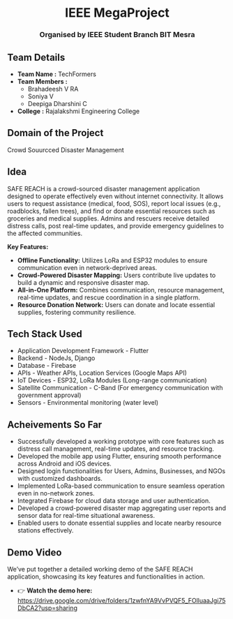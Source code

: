 <h1 align="center">IEEE MegaProject</h1>
<h3 align="center">Organised by IEEE Student Branch BIT Mesra</h3>

## Team Details
- **Team Name :** TechFormers
- **Team Members :**
  - Brahadeesh V RA
  - Soniya V
  - Deepiga Dharshini C
- **College :** Rajalakshmi Engineering College

## Domain of the Project
Crowd Souurcced Disaster Management

## Idea
SAFE REACH is a crowd-sourced disaster management application designed to operate effectively even without internet connectivity. It allows users to request assistance (medical, food, SOS), report local issues (e.g., roadblocks, fallen trees), and find or donate essential resources such as groceries and medical supplies. Admins and rescuers receive detailed distress calls, post real-time updates, and provide emergency guidelines to the affected communities.

**Key Features:**
 - **Offline Functionality:** Utilizes LoRa and ESP32 modules to ensure communication even in network-deprived areas.
 - **Crowd-Powered Disaster Mapping:** Users contribute live updates to build a dynamic and responsive disaster map.
 -  **All-in-One Platform:** Combines communication, resource management, real-time updates, and rescue coordination in a single platform.
 - **Resource Donation Network:** Users can donate and locate essential supplies, fostering community resilience.

## Tech Stack Used
- Application Development Framework - Flutter
- Backend - NodeJs, Django
- Database - Firebase
- APIs - Weather APIs, Location Services (Google Maps API)
- IoT Devices - ESP32, LoRa Modules (Long-range communication)
- Satellite Communication - C-Band (For emergency communication with government approval)
- Sensors - Environmental monitoring (water level)

## Acheivements So Far
- Successfully developed a working prototype with core features such as distress call management, real-time updates, and resource tracking.
- Developed the mobile app using Flutter, ensuring smooth performance across Android and iOS devices.
- Designed login functionalities for Users, Admins, Businesses, and NGOs with customized dashboards.
- Implemented LoRa-based communication to ensure seamless operation even in no-network zones.
- Integrated Firebase for cloud data storage and user authentication.
- Developed a crowd-powered disaster map aggregating user reports and sensor data for real-time situational awareness.
- Enabled users to donate essential supplies and locate nearby resource stations effectively.

## Demo Video
We’ve put together a detailed working demo of the SAFE REACH application, showcasing its key features and functionalities in action.
- 👉 **Watch the demo here:** https://drive.google.com/drive/folders/1zwfnYA9VvPVQF5_FOlluaaJgi75DbCA2?usp=sharing
